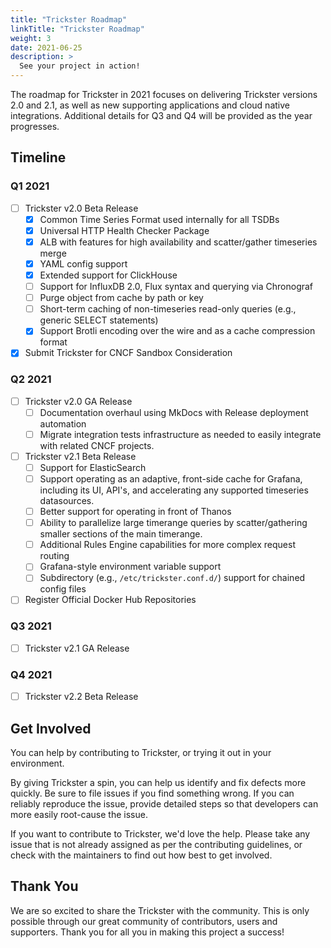 ```yaml
---
title: "Trickster Roadmap"
linkTitle: "Trickster Roadmap"
weight: 3
date: 2021-06-25
description: >
  See your project in action!
---
```


The roadmap for Trickster in 2021 focuses on delivering Trickster versions 2.0 and 2.1, as well as new supporting applications and cloud native integrations. Additional details for Q3 and Q4 will be provided as the year progresses.

## Timeline

### Q1 2021

- [ ] Trickster v2.0 Beta Release
  - [x] Common Time Series Format used internally for all TSDBs
  - [x] Universal HTTP Health Checker Package
  - [x] ALB with features for high availability and scatter/gather timeseries merge
  - [x] YAML config support
  - [x] Extended support for ClickHouse
  - [ ] Support for InfluxDB 2.0, Flux syntax and querying via Chronograf
  - [ ] Purge object from cache by path or key
  - [ ] Short-term caching of non-timeseries read-only queries (e.g., generic SELECT statements)
  - [x] Support Brotli encoding over the wire and as a cache compression format
  
- [x] Submit Trickster for CNCF Sandbox Consideration

### Q2 2021

- [ ] Trickster v2.0 GA Release
  - [ ] Documentation overhaul using MkDocs with Release deployment automation
  - [ ] Migrate integration tests infrastructure as needed to easily integrate with related CNCF projects.

- [ ] Trickster v2.1 Beta Release
  - [ ] Support for ElasticSearch
  - [ ] Support operating as an adaptive, front-side cache for Grafana, including its UI, API's, and accelerating any supported timeseries datasources.
  - [ ] Better support for operating in front of Thanos
  - [ ] Ability to parallelize large timerange queries by scatter/gathering smaller sections of the main timerange.
  - [ ] Additional Rules Engine capabilities for more complex request routing
  - [ ] Grafana-style environment variable support
  - [ ] Subdirectory (e.g., `/etc/trickster.conf.d/`) support for chained config files

- [ ] Register Official Docker Hub Repositories

### Q3 2021

- [ ] Trickster v2.1 GA Release

### Q4 2021

- [ ] Trickster v2.2 Beta Release

## Get Involved

You can help by contributing to Trickster, or trying it out in your environment.

By giving Trickster a spin, you can help us identify and fix defects more quickly. Be sure to file issues if you find something wrong. If you can reliably reproduce the issue, provide detailed steps so that developers can more easily root-cause the issue.

If you want to contribute to Trickster, we'd love the help. Please take any issue that is not already assigned as per the contributing guidelines, or check with the maintainers to find out how best to get involved.

## Thank You

We are so excited to share the Trickster with the community. This is only possible through our great community of contributors, users and supporters. Thank you for all you in making this project a success!
